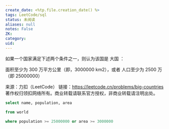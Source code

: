 ```yaml
---
create_date: <%tp.file.creation_date() %>
tags: LeetCode/sql
status: 未阅读 
aliases: null
notes: False
ZK: 
category: 
uid: 
---
```


如果一个国家满足下述两个条件之一，则认为该国是 大国 ：

面积至少为 300 万平方公里（即，3000000 km2），或者
人口至少为 2500 万（即 25000000）

来源：力扣（LeetCode）
链接：https://leetcode.cn/problems/big-countries
著作权归领扣网络所有。商业转载请联系官方授权，非商业转载请注明出处。

```sql
select name, population, area

from world

where population >= 25000000 or area >= 3000000
```